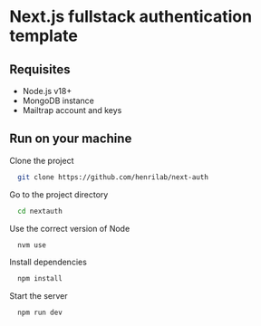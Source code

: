 # Next.js fullstack authentication template

## Requisites
- Node.js v18+
- MongoDB instance
- Mailtrap account and keys

## Run on your machine
Clone the project

```bash
  git clone https://github.com/henrilab/next-auth
```

Go to the project directory

```bash
  cd nextauth
```

Use the correct version of Node

```bash
  nvm use
```

Install dependencies

```bash
  npm install
```

Start the server

```bash
  npm run dev
```